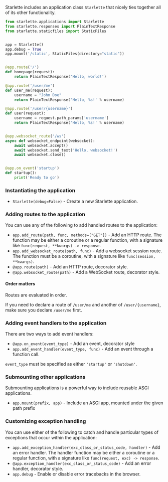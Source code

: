 
Starlette includes an application class `Starlette` that nicely ties together all of
its other functionality.

```python
from starlette.applications import Starlette
from starlette.responses import PlainTextResponse
from starlette.staticfiles import StaticFiles


app = Starlette()
app.debug = True
app.mount('/static', StaticFiles(directory="static"))


@app.route('/')
def homepage(request):
    return PlainTextResponse('Hello, world!')

@app.route('/user/me')
def user_me(request):
    username = "John Doe"
    return PlainTextResponse('Hello, %s!' % username)

@app.route('/user/{username}')
def user(request):
    username = request.path_params['username']
    return PlainTextResponse('Hello, %s!' % username)


@app.websocket_route('/ws')
async def websocket_endpoint(websocket):
    await websocket.accept()
    await websocket.send_text('Hello, websocket!')
    await websocket.close()


@app.on_event('startup')
def startup():
    print('Ready to go')
```

### Instantiating the application

* `Starlette(debug=False)` - Create a new Starlette application.

### Adding routes to the application

You can use any of the following to add handled routes to the application:

* `app.add_route(path, func, methods=["GET"])` - Add an HTTP route. The function may be either a coroutine or a regular function, with a signature like `func(request, **kwargs) -> response`.
* `app.add_websocket_route(path, func)` - Add a websocket session route. The function must be a coroutine, with a signature like `func(session, **kwargs)`.
* `@app.route(path)` - Add an HTTP route, decorator style.
* `@app.websocket_route(path)` - Add a WebSocket route, decorator style.

#### Order matters

Routes are evaluated in order.

If you need to declare a route of `/user/me` and another of `/user/{username}`, make sure you declare `/user/me` first.

### Adding event handlers to the application

There are two ways to add event handlers:

* `@app.on_event(event_type)` - Add an event, decorator style
* `app.add_event_handler(event_type, func)` - Add an event through a function call.

`event_type` must be specified as either `'startup'` or `'shutdown'`.

### Submounting other applications

Submounting applications is a powerful way to include reusable ASGI applications.

* `app.mount(prefix, app)` - Include an ASGI app, mounted under the given path prefix

### Customizing exception handling

You can use either of the following to catch and handle particular types of
exceptions that occur within the application:

* `app.add_exception_handler(exc_class_or_status_code, handler)` - Add an error handler. The handler function may be either a coroutine or a regular function, with a signature like `func(request, exc) -> response`.
* `@app.exception_handler(exc_class_or_status_code)` - Add an error handler, decorator style.
* `app.debug` - Enable or disable error tracebacks in the browser.
